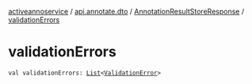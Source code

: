 [activeannoservice](../../index.md) / [api.annotate.dto](../index.md) / [AnnotationResultStoreResponse](index.md) / [validationErrors](./validation-errors.md)

# validationErrors

`val validationErrors: `[`List`](https://kotlinlang.org/api/latest/jvm/stdlib/kotlin.collections/-list/index.html)`<`[`ValidationError`](../-validation-error/index.md)`>`